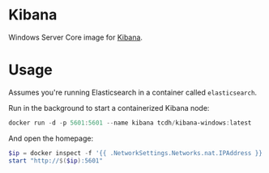 # Kibana

Windows Server Core image for [Kibana](https://www.elastic.co/products/kibana).

# Usage

Assumes you're running Elasticsearch in a container called `elasticsearch`.

Run in the background to start a containerized Kibana node:

```PowerShell
docker run -d -p 5601:5601 --name kibana tcdh/kibana-windows:latest
```

And open the homepage:

```PowerShell
$ip = docker inspect -f '{{ .NetworkSettings.Networks.nat.IPAddress }}' kibana
start "http://$($ip):5601"
```

